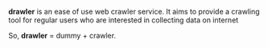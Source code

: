 **drawler** is an ease of use web crawler service.
It aims to provide a crawling tool for regular users who are interested in collecting data on internet

So, **drawler** = dummy + crawler.

